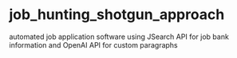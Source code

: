 # job_hunting_shotgun_approach
automated job application software using JSearch API for job bank information and OpenAI API for custom paragraphs
